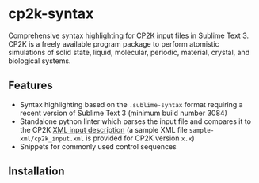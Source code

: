 # cp2k-syntax
Comprehensive syntax highlighting for [CP2K](https://www.cp2k.org/ "CP2K Project") input files in Sublime Text 3. CP2K is a freely available program package to perform atomistic simulations of solid state, liquid, molecular, periodic, material, crystal, and biological systems.

## Features
* Syntax highlighting based on the `.sublime-syntax` format requiring a recent version of Sublime Text 3 (minimum build number 3084)
* Standalone python linter which parses the input file and compares it to the CP2K [XML input description](https://www.cp2k.org/howto:generate_manual?s[]=xml "Instructions for generating XML input description") (a sample XML file `sample-xml/cp2k_input.xml` is provided for CP2K version `x.x`) 
* Snippets for commonly used control sequences

## Installation
